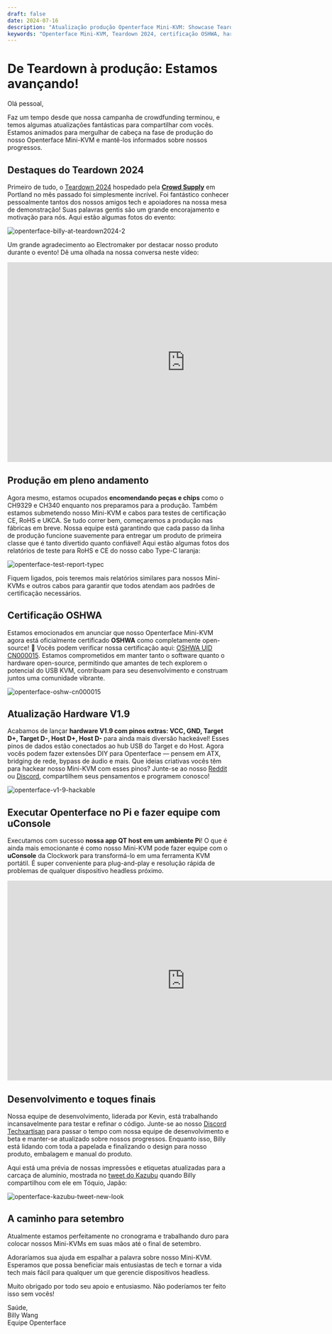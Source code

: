 ```yaml
---
draft: false
date: 2024-07-16
description: "Atualização produção Openterface Mini-KVM: Showcase Teardown 2024 bem-sucedido, certificação OSHWA obtida, lançamento hardware V1.9 com pinos hackeáveis, e a caminho para entrega setembro. Mais compatibilidade Raspberry Pi e integração uConsole!"
keywords: "Openterface Mini-KVM, Teardown 2024, certificação OSHWA, hardware V1.9, atualização produção, compatibilidade Raspberry Pi, integração uConsole, hardware open source, certificação CE, conformidade RoHS, hardware hackeável, USB KVM, produção tech, evento Crowd Supply"
---
```


# De Teardown à produção: Estamos avançando!

Olá pessoal,

Faz um tempo desde que nossa campanha de crowdfunding terminou, e temos algumas atualizações fantásticas para compartilhar com vocês. Estamos animados para mergulhar de cabeça na fase de produção do nosso Openterface Mini-KVM e mantê-los informados sobre nossos progressos.

## Destaques do Teardown 2024

Primeiro de tudo, o [Teardown 2024](https://x.com/TechxArtisan/status/1810619822948090092) hospedado pela [**Crowd Supply**](https://www.crowdsupply.com/teardown/portland-2024) em Portland no mês passado foi simplesmente incrível. Foi fantástico conhecer pessoalmente tantos dos nossos amigos tech e apoiadores na nossa mesa de demonstração! Suas palavras gentis são um grande encorajamento e motivação para nós. Aqui estão algumas fotos do evento:

![openterface-billy-at-teardown2024-2](https://www.crowdsupply.com/img/f0a2/16c34150-c59a-40d0-ab77-7c5dada8f0a2/openterface-billy-at-teardown2024-2_jpg_gallery-lg.jpg)

Um grande agradecimento ao Electromaker por destacar nosso produto durante o evento! Dê uma olhada na nossa conversa neste vídeo:

<iframe width="800" height="450" src="https://www.youtube.com/embed/K0EuMSQEwKo" title="YouTube video player" frameborder="0" allow="accelerometer; autoplay; clipboard-write; encrypted-media; gyroscope; picture-in-picture; web-share" allowfullscreen></iframe>

## Produção em pleno andamento

Agora mesmo, estamos ocupados **encomendando peças e chips** como o CH9329 e CH340 enquanto nos preparamos para a produção. Também estamos submetendo nosso Mini-KVM e cabos para testes de certificação CE, RoHS e UKCA. Se tudo correr bem, começaremos a produção nas fábricas em breve. Nossa equipe está garantindo que cada passo da linha de produção funcione suavemente para entregar um produto de primeira classe que é tanto divertido quanto confiável! Aqui estão algumas fotos dos relatórios de teste para RoHS e CE do nosso cabo Type-C laranja:

![openterface-test-report-typec](https://www.crowdsupply.com/img/8d57/cd1d5f8e-820b-40c2-b758-1f075e2e8d57/openterface-test-report-typec_jpg_gallery-lg.jpg)

Fiquem ligados, pois teremos mais relatórios similares para nossos Mini-KVMs e outros cabos para garantir que todos atendam aos padrões de certificação necessários.

## Certificação OSHWA

Estamos emocionados em anunciar que nosso Openterface Mini-KVM agora está oficialmente certificado **OSHWA** como completamente open-source! 🥳 Vocês podem verificar nossa certificação aqui: [OSHWA UID CN000015](https://certification.oshwa.org/cn000015.html). Estamos comprometidos em manter tanto o software quanto o hardware open-source, permitindo que amantes de tech explorem o potencial do USB KVM, contribuam para seu desenvolvimento e construam juntos uma comunidade vibrante.

![openterface-oshw-cn000015](https://www.crowdsupply.com/img/925a/fbf33f8d-0c0d-405e-bb34-6e0038c9925a/openterface-oshw-cn000015_jpg_md-xl.jpg)

## Atualização Hardware V1.9

Acabamos de lançar **hardware V1.9 com pinos extras: VCC, GND, Target D+, Target D-, Host D+, Host D-** para ainda mais diversão hackeável! Esses pinos de dados estão conectados ao hub USB do Target e do Host. Agora vocês podem fazer extensões DIY para Openterface — pensem em ATX, bridging de rede, bypass de áudio e mais. Que ideias criativas vocês têm para hackear nosso Mini-KVM com esses pinos? Junte-se ao nosso [Reddit](/reddit) ou [Discord](/discord), compartilhem seus pensamentos e programem conosco!

![openterface-v1-9-hackable](https://www.crowdsupply.com/img/caf8/7b5bb696-2342-487a-b0e8-aa137e6dcaf8/openterface-v1-9-hackable_jpg_md-xl.jpg)

## Executar Openterface no Pi e fazer equipe com uConsole

Executamos com sucesso **nossa app QT host em um ambiente Pi**! O que é ainda mais emocionante é como nosso Mini-KVM pode fazer equipe com o **uConsole** da Clockwork para transformá-lo em uma ferramenta KVM portátil. É super conveniente para plug-and-play e resolução rápida de problemas de qualquer dispositivo headless próximo.

<iframe width="800" height="450" src="https://www.youtube.com/embed/n7k_FwgM9kA" title="YouTube video player" frameborder="0" allow="accelerometer; autoplay; clipboard-write; encrypted-media; gyroscope; picture-in-picture; web-share" allowfullscreen></iframe>

## Desenvolvimento e toques finais

Nossa equipe de desenvolvimento, liderada por Kevin, está trabalhando incansavelmente para testar e refinar o código. Junte-se ao nosso [Discord Techxartisan](/discord) para passar o tempo com nossa equipe de desenvolvimento e beta e manter-se atualizado sobre nossos progressos. Enquanto isso, Billy está lidando com toda a papelada e finalizando o design para nosso produto, embalagem e manual do produto.

Aqui está uma prévia de nossas impressões e etiquetas atualizadas para a carcaça de alumínio, mostrada no [tweet do Kazubu](https://x.com/_kazubu/status/1803442407800971612) quando Billy compartilhou com ele em Tóquio, Japão:

![openterface-kazubu-tweet-new-look](https://www.crowdsupply.com/img/a680/71cdf2d7-27a3-4b93-8271-b3e82229a680/openterface-kazubu-tweet-new-look_jpg_md-xl.jpg)

## A caminho para setembro

Atualmente estamos perfeitamente no cronograma e trabalhando duro para colocar nossos Mini-KVMs em suas mãos até o final de setembro.

Adoraríamos sua ajuda em espalhar a palavra sobre nosso Mini-KVM. Esperamos que possa beneficiar mais entusiastas de tech e tornar a vida tech mais fácil para qualquer um que gerencie dispositivos headless.

Muito obrigado por todo seu apoio e entusiasmo. Não poderíamos ter feito isso sem vocês!

Saúde,  
Billy Wang  
Equipe Openterface
